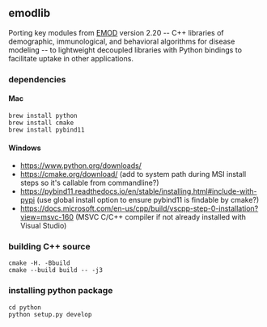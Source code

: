 ## emodlib

Porting key modules from [EMOD](https://github.com/InstituteforDiseaseModeling/EMOD) version 2.20 --
C++ libraries of demographic, immunological, and behavioral algorithms for disease modeling -- 
to lightweight decoupled libraries with Python bindings to facilitate uptake in other applications.

### dependencies

#### Mac

```
brew install python
brew install cmake
brew install pybind11
```
#### Windows
* https://www.python.org/downloads/
* https://cmake.org/download/ (add to system path during MSI install steps so it's callable from commandline?)
* https://pybind11.readthedocs.io/en/stable/installing.html#include-with-pypi (use global install option to ensure pybind11 is findable by cmake?)
* https://docs.microsoft.com/en-us/cpp/build/vscpp-step-0-installation?view=msvc-160 (MSVC C/C++ compiler if not already installed with Visual Studio)

### building C++ source

```
cmake -H. -Bbuild
cmake --build build -- -j3
```

### installing python package

```
cd python
python setup.py develop
```
